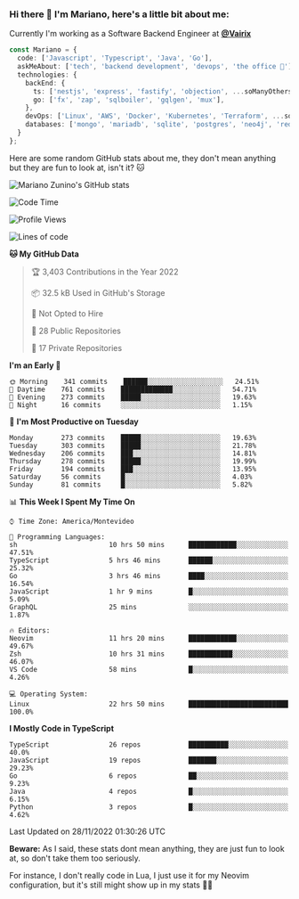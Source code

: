 ### Hi there 👋 I'm Mariano, here's a little bit about me:

Currently I'm working as a Software Backend Engineer at [**@Vairix**](https://vairix.com)

```ts
const Mariano = {
  code: ['Javascript', 'Typescript', 'Java', 'Go'],
  askMeAbout: ['tech', 'backend development', 'devops', 'the office 💼'],
  technologies: {
    backEnd: {
      ts: ['nestjs', 'express', 'fastify', 'objection', ...soManyOthersFrameworks],
      go: ['fx', 'zap', 'sqlboiler', 'gqlgen', 'mux'],
    },
    devOps: ['Linux', 'AWS', 'Docker', 'Kubernetes', 'Terraform', ...soManyOthersTools],
    databases: ['mongo', 'mariadb', 'sqlite', 'postgres', 'neo4j', 'redis'],
  }
};
```

Here are some random GitHub stats about me, they don't mean anything but they are fun to look at, isn't it? 🐱

![Mariano Zunino's GitHub stats](https://github-readme-stats.vercel.app/api?username=marianozunino&count_private=true&show_icons=true&theme=radical)

<!--START_SECTION:waka-->
![Code Time](http://img.shields.io/badge/Code%20Time-340%20hrs%208%20mins-blue)

![Profile Views](http://img.shields.io/badge/Profile%20Views-0-blue)

![Lines of code](https://img.shields.io/badge/From%20Hello%20World%20I%27ve%20Written-373%20Thousand%20lines%20of%20code-blue)

**🐱 My GitHub Data** 

> 🏆 3,403 Contributions in the Year 2022
 > 
> 📦 32.5 kB Used in GitHub's Storage 
 > 
> 🚫 Not Opted to Hire
 > 
> 📜 28 Public Repositories 
 > 
> 🔑 17 Private Repositories  
 > 
**I'm an Early 🐤** 

```text
🌞 Morning    341 commits    ██████░░░░░░░░░░░░░░░░░░░   24.51% 
🌆 Daytime    761 commits    █████████████░░░░░░░░░░░░   54.71% 
🌃 Evening    273 commits    █████░░░░░░░░░░░░░░░░░░░░   19.63% 
🌙 Night      16 commits     ░░░░░░░░░░░░░░░░░░░░░░░░░   1.15%

```
📅 **I'm Most Productive on Tuesday** 

```text
Monday       273 commits    █████░░░░░░░░░░░░░░░░░░░░   19.63% 
Tuesday      303 commits    █████░░░░░░░░░░░░░░░░░░░░   21.78% 
Wednesday    206 commits    ███░░░░░░░░░░░░░░░░░░░░░░   14.81% 
Thursday     278 commits    █████░░░░░░░░░░░░░░░░░░░░   19.99% 
Friday       194 commits    ███░░░░░░░░░░░░░░░░░░░░░░   13.95% 
Saturday     56 commits     █░░░░░░░░░░░░░░░░░░░░░░░░   4.03% 
Sunday       81 commits     █░░░░░░░░░░░░░░░░░░░░░░░░   5.82%

```


📊 **This Week I Spent My Time On** 

```text
⌚︎ Time Zone: America/Montevideo

💬 Programming Languages: 
sh                       10 hrs 50 mins      ████████████░░░░░░░░░░░░░   47.51% 
TypeScript               5 hrs 46 mins       ██████░░░░░░░░░░░░░░░░░░░   25.32% 
Go                       3 hrs 46 mins       ████░░░░░░░░░░░░░░░░░░░░░   16.54% 
JavaScript               1 hr 9 mins         █░░░░░░░░░░░░░░░░░░░░░░░░   5.09% 
GraphQL                  25 mins             ░░░░░░░░░░░░░░░░░░░░░░░░░   1.87%

🔥 Editors: 
Neovim                   11 hrs 20 mins      ████████████░░░░░░░░░░░░░   49.67% 
Zsh                      10 hrs 31 mins      ███████████░░░░░░░░░░░░░░   46.07% 
VS Code                  58 mins             █░░░░░░░░░░░░░░░░░░░░░░░░   4.26%

💻 Operating System: 
Linux                    22 hrs 50 mins      █████████████████████████   100.0%

```

**I Mostly Code in TypeScript** 

```text
TypeScript               26 repos            ██████████░░░░░░░░░░░░░░░   40.0% 
JavaScript               19 repos            ███████░░░░░░░░░░░░░░░░░░   29.23% 
Go                       6 repos             ██░░░░░░░░░░░░░░░░░░░░░░░   9.23% 
Java                     4 repos             █░░░░░░░░░░░░░░░░░░░░░░░░   6.15% 
Python                   3 repos             █░░░░░░░░░░░░░░░░░░░░░░░░   4.62%

```



 Last Updated on 28/11/2022 01:30:26 UTC
<!--END_SECTION:waka-->

**Beware:** As I said, these stats dont mean anything, they are just fun to look at, so don't take them too seriously.

For instance, I don't really code in Lua, I just use it for my Neovim configuration, but it's still might show up in my stats 🤷‍♂️
